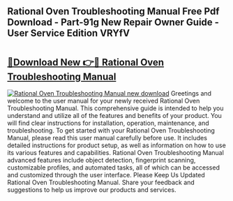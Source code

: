 ## Rational Oven Troubleshooting Manual Free Pdf Download - Part-91g New Repair Owner Guide - User Service Edition VRYfV

# <h2><a href="http://cf25641.oget.top/?id=Rational+Oven+Troubleshooting+Manual">🔗Download New 👉🔴 Rational Oven Troubleshooting Manual</a></h2>

[![Rational Oven Troubleshooting Manual new download](https://i.imgur.com/5g1atiW.png)](http://cf25641.oget.top/?id=Rational+Oven+Troubleshooting+Manual)
Greetings and welcome to the user manual for your newly received Rational Oven Troubleshooting Manual. This comprehensive guide is intended to help you understand and utilize all of the features and benefits of your product. You will find clear instructions for installation, operation, maintenance, and troubleshooting. To get started with your Rational Oven Troubleshooting Manual, please read this user manual carefully before use. It includes detailed instructions for product setup, as well as information on how to use its various features and capabilities. Rational Oven Troubleshooting Manual advanced features include object detection, fingerprint scanning, customizable profiles, and automated tasks, all of which can be accessed and customized through the user interface. Please Keep Us Updated Rational Oven Troubleshooting Manual. Share your feedback and suggestions to help us improve our products and services.
